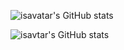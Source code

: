 
![isavatar's GitHub stats](https://github-readme-stats.vercel.app/api?username=anuraghazra&show_icons=true&theme=radical)

![isavtar's GitHub stats](https://github-readme-stats.vercel.app/api?username=anuraghazra&count_private=true)
